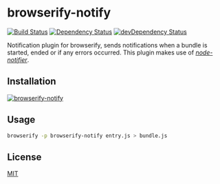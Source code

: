 # browserify-notify

[![Build Status](https://travis-ci.org/call-a3/browserify-notify.svg?branch=develop)](https://travis-ci.org/call-a3/browserify-notify)
[![Dependency Status](https://david-dm.org/call-a3/browserify-notify.svg)](https://david-dm.org/call-a3/browserify-notify) [![devDependency Status](https://david-dm.org/call-a3/browserify-notify/dev-status.svg)](https://david-dm.org/call-a3/browserify-notify#info=devDependencies)

Notification plugin for browserify, sends notifications when a bundle is started, ended or if any errors occurred. This plugin makes use of [_node-notifier_](https://nodei.co/npm/node-notifier).

## Installation

[![browserify-notify](https://nodei.co/npm/browserify-notify.png?mini=true)](https://nodei.co/npm/browserify-notify)

## Usage

```bash
browserify -p browserify-notify entry.js > bundle.js
```

## License
[MIT](http://github.com/call-a3/browserify-notify/blob/master/LICENSE)
